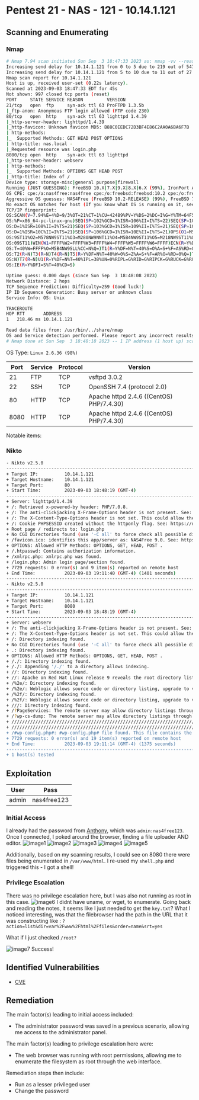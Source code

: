 # Pentest 21 - NAS - 121 - 10.14.1.121

## Scanning and Enumerating

### Nmap
```bash
# Nmap 7.94 scan initiated Sun Sep  3 18:47:33 2023 as: nmap -vv --reason -Pn -T4 -sV -sC --version-all -A --osscan-guess -oN /home/kali/reports/21-nas/results/10.14.1.121/scans/_quick_tcp_nmap.txt -oX /home/kali/reports/21-nas/results/10.14.1.121/scans/xml/_quick_tcp_nmap.xml 10.14.1.121
Increasing send delay for 10.14.1.121 from 0 to 5 due to 219 out of 547 dropped probes since last increase.
Increasing send delay for 10.14.1.121 from 5 to 10 due to 11 out of 27 dropped probes since last increase.
Nmap scan report for 10.14.1.121
Host is up, received user-set (0.22s latency).
Scanned at 2023-09-03 18:47:33 EDT for 45s
Not shown: 997 closed tcp ports (reset)
PORT     STATE SERVICE REASON         VERSION
21/tcp   open  ftp     syn-ack ttl 63 ProFTPD 1.3.5b
|_ftp-anon: Anonymous FTP login allowed (FTP code 230)
80/tcp   open  http    syn-ack ttl 63 lighttpd 1.4.39
|_http-server-header: lighttpd/1.4.39
|_http-favicon: Unknown favicon MD5: B88C0EEDC72D3BF4E86C2AA0A6BA6F7B
| http-methods: 
|_  Supported Methods: GET HEAD POST OPTIONS
| http-title: nas.local - 
|_Requested resource was login.php
8080/tcp open  http    syn-ack ttl 63 lighttpd
|_http-server-header: webserv
| http-methods: 
|_  Supported Methods: OPTIONS GET HEAD POST
|_http-title: Index of /
Device type: storage-misc|general purpose|firewall
Running (JUST GUESSING): FreeBSD 10.X|7.X|9.X|8.X|6.X (99%), IronPort AsyncOS 7.X (89%)
OS CPE: cpe:/a:nas4free:nas4free cpe:/o:freebsd:freebsd:10.2 cpe:/o:freebsd:freebsd:7.0 cpe:/o:freebsd:freebsd:9 cpe:/o:freebsd:freebsd:10 cpe:/o:freebsd:freebsd:8.1 cpe:/o:ironport:asyncos:7.5.1 cpe:/o:freebsd:freebsd:6.3
Aggressive OS guesses: NAS4Free (FreeBSD 10.2-RELEASE) (99%), FreeBSD 7.0-RELEASE (93%), FreeBSD 7.1-PRERELEASE 7.2-STABLE (93%), FreeBSD 9.0-RELEASE - 10.3-RELEASE (93%), FreeBSD 8.1-RELEASE (92%), FreeBSD 8.2-RELEASE (92%), FreeBSD 8.0-RELEASE (92%), FreeBSD 9.0-RELEASE (90%), FreeBSD 7.0-RELEASE - 9.0-RELEASE (90%), FreeBSD 7.1-RELEASE (90%)
No exact OS matches for host (If you know what OS is running on it, see https://nmap.org/submit/ ).
TCP/IP fingerprint:
OS:SCAN(V=7.94%E=4%D=9/3%OT=21%CT=1%CU=42489%PV=Y%DS=2%DC=I%G=Y%TM=64F50D32
OS:%P=x86_64-pc-linux-gnu)SEQ(SP=102%GCD=1%ISR=106%II=I%TS=22)SEQ(SP=103%GC
OS:D=1%ISR=108%II=I%TS=21)SEQ(SP=103%GCD=1%ISR=109%II=I%TS=21)SEQ(SP=105%GC
OS:D=1%ISR=10C%II=I%TS=21)SEQ(SP=106%GCD=1%ISR=10E%II=I%TS=21)OPS(O1=M5B4NW
OS:9ST11%O2=M578NW9ST11%O3=M280NW9NNT11%O4=M5B4NW9ST11%O5=M218NW9ST11%O6=M1
OS:09ST11)WIN(W1=FFFF%W2=FFFF%W3=FFFF%W4=FFFF%W5=FFFF%W6=FFFF)ECN(R=Y%DF=N%
OS:T=40%W=FFFF%O=M5B4NW9SLL%CC=N%Q=)T1(R=Y%DF=N%T=40%S=O%A=S+%F=AS%RD=0%Q=)
OS:T2(R=N)T3(R=N)T4(R=N)T5(R=Y%DF=N%T=40%W=0%S=Z%A=S+%F=AR%O=%RD=0%Q=)T6(R=
OS:N)T7(R=N)U1(R=Y%DF=N%T=40%IPL=38%UN=0%RIPL=G%RID=G%RIPCK=G%RUCK=G%RUD=G)
OS:IE(R=Y%DFI=S%T=40%CD=S)

Uptime guess: 0.000 days (since Sun Sep  3 18:48:08 2023)
Network Distance: 2 hops
TCP Sequence Prediction: Difficulty=259 (Good luck!)
IP ID Sequence Generation: Busy server or unknown class
Service Info: OS: Unix

TRACEROUTE
HOP RTT       ADDRESS
1   218.46 ms 10.14.1.121

Read data files from: /usr/bin/../share/nmap
OS and Service detection performed. Please report any incorrect results at https://nmap.org/submit/ .
# Nmap done at Sun Sep  3 18:48:18 2023 -- 1 IP address (1 host up) scanned in 45.63 seconds

```

OS Type: `Linux 2.6.36 (98%)`

| Port | Service | Protocol | Version |
| -----| ------- | -------- | ------- |
| 21   | FTP | TCP | vsftpd 3.0.2 |
| 22  | SSH | TCP | OpenSSH 7.4 (protocol 2.0) |
| 80   | HTTP | TCP | Apache httpd 2.4.6 ((CentOS) PHP/7.4.30) |
| 8080   | HTTP | TCP | Apache httpd 2.4.6 ((CentOS) PHP/7.4.30) |


Notable items:  


### Nikto
```bash
- Nikto v2.5.0
---------------------------------------------------------------------------
+ Target IP:          10.14.1.121
+ Target Hostname:    10.14.1.121
+ Target Port:        80
+ Start Time:         2023-09-03 18:48:19 (GMT-4)
---------------------------------------------------------------------------
+ Server: lighttpd/1.4.39
+ /: Retrieved x-powered-by header: PHP/7.0.8.
+ /: The anti-clickjacking X-Frame-Options header is not present. See: https://developer.mozilla.org/en-US/docs/Web/HTTP/Headers/X-Frame-Options
+ /: The X-Content-Type-Options header is not set. This could allow the user agent to render the content of the site in a different fashion to the MIME type. See: https://www.netsparker.com/web-vulnerability-scanner/vulnerabilities/missing-content-type-header/
+ /: Cookie PHPSESSID created without the httponly flag. See: https://developer.mozilla.org/en-US/docs/Web/HTTP/Cookies
+ Root page / redirects to: login.php
+ No CGI Directories found (use '-C all' to force check all possible dirs)
+ /favicon.ico: identifies this app/server as: NAS4Free 9.0. See: https://en.wikipedia.org/wiki/Favicon
+ OPTIONS: Allowed HTTP Methods: OPTIONS, GET, HEAD, POST .
+ /.htpasswd: Contains authorization information.
+ /xmlrpc.php: xmlrpc.php was found.
+ /login.php: Admin login page/section found.
+ 7729 requests: 0 error(s) and 9 item(s) reported on remote host
+ End Time:           2023-09-03 19:11:40 (GMT-4) (1401 seconds)
---------------------------------------------------------------------------
- Nikto v2.5.0
---------------------------------------------------------------------------
+ Target IP:          10.14.1.121
+ Target Hostname:    10.14.1.121
+ Target Port:        8080
+ Start Time:         2023-09-03 18:48:19 (GMT-4)
---------------------------------------------------------------------------
+ Server: webserv
+ /: The anti-clickjacking X-Frame-Options header is not present. See: https://developer.mozilla.org/en-US/docs/Web/HTTP/Headers/X-Frame-Options
+ /: The X-Content-Type-Options header is not set. This could allow the user agent to render the content of the site in a different fashion to the MIME type. See: https://www.netsparker.com/web-vulnerability-scanner/vulnerabilities/missing-content-type-header/
+ /: Directory indexing found.
+ No CGI Directories found (use '-C all' to force check all possible dirs)
+ .: Directory indexing found.
+ OPTIONS: Allowed HTTP Methods: OPTIONS, GET, HEAD, POST .
+ /./: Directory indexing found.
+ /./: Appending '/./' to a directory allows indexing.
+ //: Directory indexing found.
+ //: Apache on Red Hat Linux release 9 reveals the root directory listing by default if there is no index page.
+ /%2e/: Directory indexing found.
+ /%2e/: Weblogic allows source code or directory listing, upgrade to v6.0 SP1 or higher. See: http://www.securityfocus.com/bid/2513
+ /%2f/: Directory indexing found.
+ /%2f/: Weblogic allows source code or directory listing, upgrade to v6.0 SP1 or higher. See: http://www.securityfocus.com/bid/2513
+ ///: Directory indexing found.
+ /?PageServices: The remote server may allow directory listings through Web Publisher by forcing the server to show all files via 'open directory browsing'. Web Publisher should be disabled. See: http://cve.mitre.org/cgi-bin/cvename.cgi?name=CVE-1999-0269
+ /?wp-cs-dump: The remote server may allow directory listings through Web Publisher by forcing the server to show all files via 'open directory browsing'. Web Publisher should be disabled. See: http://cve.mitre.org/cgi-bin/cvename.cgi?name=CVE-1999-0269
+ ///////////////////////////////////////////////////////////////////////////////////////////////////////////////////////////////////////////////////////////////////////////////////////////////////////////////////////////////////////////////////////////////: Directory indexing found.
+ ///////////////////////////////////////////////////////////////////////////////////////////////////////////////////////////////////////////////////////////////////////////////////////////////////////////////////////////////////////////////////////////////: Abyss 1.03 reveals directory listing when multiple /'s are requested. See: http://cve.mitre.org/cgi-bin/cvename.cgi?name=CVE-2002-1078
+ /#wp-config.php#: #wp-config.php# file found. This file contains the credentials.
+ 7729 requests: 0 error(s) and 19 item(s) reported on remote host
+ End Time:           2023-09-03 19:11:14 (GMT-4) (1375 seconds)
---------------------------------------------------------------------------
+ 1 host(s) tested

```
## Exploitation

| User | Pass |
| ---- | ---- | 
| admin | nas4free123 | 

### Initial Access

I already had the password from [Anthony](/VHL/Reports/007/readme.md), which was `admin:nas4free123`. 
Once I connected, I poked around the browser, finding a file uploader AND editor.
![image1](/VHL/Reports/021/images/21_1.png)
![image2](/VHL/Reports/021/images/21_2.png)
![image3](/VHL/Reports/021/images/21_3.png)
![image4](/VHL/Reports/021/images/21_4.png)
![image5](/VHL/Reports/021/images/21_5.png)


Additionally, based on my scanning results, I could see on 8080 there were files being enumerated in `/var/www/html`.
I re-used my `shell.php` and triggered this - I got a shell!

### Privilege Escalation
There was no privilege escalation here, but I was also not running as root in this case. 
![image6](/VHL/Reports/021/images/21_6.png)
I didnt have uname, or wget, to enumerate. Going back and reading the notes, it seems like I just needed to get the `key.txt`? 
What I noticed interesting, was that the filebrowser had the path in the URL that it was constructing like :
`?action=list&dir=var%2Fwww%2Fhtml%2Ffiles&order=name&srt=yes`

What if I just checked `/root?`

![image7](/VHL/Reports/021/images/21_7.png)
Success!
## Identified Vulnerabilities

- [CVE]()


## Remediation

The main factor(s) leading to initial access included:  
- The administrator password was saved in a previous scenario, allowing me access to the administrator panel.

The main factor(s) leading to privilege escalation here were:  
- The web browser was running with root permissions, allowing me to enumerate the filesystem as root through the web interface. 

Remediation steps then include:
- Run as a lesser privileged user
- Change the password
